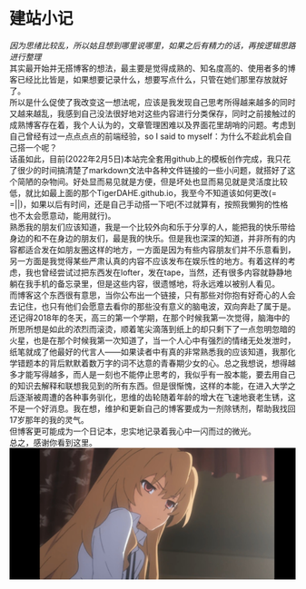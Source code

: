 # 建站小记
*因为思绪比较乱，所以姑且想到哪里说哪里，如果之后有精力的话，再按逻辑思路进行整理*  
  其实最开始并无搭博客的想法，最主要是觉得成熟的、知名度高的、使用者多的博客已经比比皆是，如果想要记录什么，想要写点什么，只管在她们那里存放就好了。  
  所以是什么促使了我改变这一想法呢，应该是我发现自己思考所得越来越多的同时又越来越乱，我感到自己没法很好地对这些内容进行分类保存，同时之前接触过的成熟博客存在着，我个人认为的，文章管理困难以及界面花里胡哨的问题。考虑到自己曾经有过一点点点点的前端经验，so I said to myself：为什么不趁此机会自己搭一个呢？  
  话虽如此，目前(2022年2月5日)本站完全套用github上的模板创作完成，我只花了很少的时间搞清楚了markdown文法中各种文件链接的一些小问题，就搭好了这个简陋的杂物间。好处显而易见就是方便，但是坏处也显而易见就是灵活度比较低，就比如最上面的那个TigerDAHE.github.io，我至今不知道该如何更改(= =||)，如果以后有时间，还是自己手动搭一下吧(不过就算有，按照我懒狗的性格也不太会愿意动，能用就行)。  
  熟悉我的朋友们应该知道，我是一个比较外向和乐于分享的人，能把我的快乐带给身边的和不在身边的朋友们，最是我的快乐。但是我也深深的知道，并非所有的内容都适合发在如朋友圈这样的地方，一方面是因为有些内容朋友们并不乐意看到，另一方面是我觉得某些严肃认真的内容不应该发布在娱乐性的地方。有着这样的考虑，我也曾经尝试过把东西发在lofter，发在tape，当然，还有很多内容就静静地躺在我手机的备忘录里，但是这些内容，很遗憾地，将永远难以被别人看见。  
  而博客这个东西很有意思，当你公布出一个链接，只有那些对你抱有好奇心的人会去记住，也只有他们会愿意去看你的那些没有意义的脑电波，双向奔赴了属于是。  
  还记得2018年的冬天，高三的第一个学期，在那个时候我第一次觉得，脑海中的所思所想是如此的浓烈而滚烫，顺着笔尖滴落到纸上的却只剩下了一点忽明忽暗的火星，也是在那个时候我第一次知道了，当一个人心中有强烈的情绪无处发泄时，纸笔就成了他最好的代言人——如果读者中有真的非常熟悉我的应该知道，我那化学错题本的背后默默着数万字的词不达意的青春期少女的心。总之我想说，想得越多才能写得越多，而人是一刻也不能停止思考的，我似乎有一股本能，要去用自己的知识去解释和联想我见到的所有东西。但是很惭愧，这样的本能，在进入大学之后逐渐被周遭的各种事务驯化，思维的齿轮随着年龄的增大在飞速地衰老生锈，这不是一个好消息。我在想，维护和更新自己的博客要成为一剂除锈剂，帮助我找回17岁那年的我的灵气。  
  但博客更可能成为一个日记本，忠实地记录着我心中一闪而过的微光。  
  总之，感谢你看到这里。  
![image](https://raw.githubusercontent.com/TigerDAHE/TigerDAHE.github.io/main/Lights/helloworld/images/taiga.jpg)